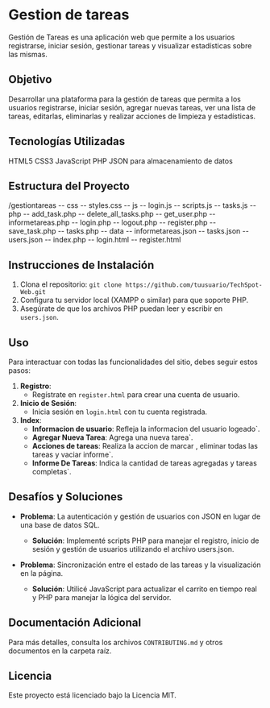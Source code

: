 # Gestion de tareas

Gestión de Tareas es una aplicación web que permite a los usuarios registrarse, iniciar sesión, gestionar tareas y visualizar estadísticas sobre las mismas. 

## Objetivo

Desarrollar una plataforma para la gestión de tareas que permita a los usuarios registrarse, iniciar sesión, agregar nuevas tareas, ver una lista de tareas, editarlas, eliminarlas y realizar acciones de limpieza y estadísticas.

## Tecnologías Utilizadas

HTML5
CSS3
JavaScript
PHP
JSON para almacenamiento de datos

## Estructura del Proyecto

/gestiontareas
-- css
-- styles.css
-- js
-- login.js
-- scripts.js
-- tasks.js
-- php
-- add_task.php
-- delete_all_tasks.php
-- get_user.php
-- informetareas.php
-- login.php
-- logout.php
-- register.php
-- save_task.php
-- tasks.php
-- data
-- informetareas.json
-- tasks.json
-- users.json
-- index.php
-- login.html
-- register.html



## Instrucciones de Instalación

1. Clona el repositorio: `git clone https://github.com/tuusuario/TechSpot-Web.git`
2. Configura tu servidor local (XAMPP o similar) para que soporte PHP.
3. Asegúrate de que los archivos PHP puedan leer y escribir en `users.json`.

## Uso

Para interactuar con todas las funcionalidades del sitio, debes seguir estos pasos:

1. **Registro**:
   - Regístrate en `register.html` para crear una cuenta de usuario.
2. **Inicio de Sesión**:
   - Inicia sesión en `login.html` con tu cuenta registrada.
3. **Index**:
   - **Informacion de usuario**: Refleja la informacion del usuario logeado`.
   - **Agregar Nueva Tarea**: Agrega una nueva tarea`.
   - **Acciones de tareas**: Realiza la accion de marcar , eliminar todas las tareas y vaciar informe`.
   - **Informe De Tareas**: Indica la cantidad de tareas agregadas y tareas completas`.

## Desafíos y Soluciones

- **Problema**: La autenticación y gestión de usuarios con JSON en lugar de una base de datos SQL.
  - **Solución**: Implementé scripts PHP para manejar el registro, inicio de sesión y gestión de usuarios utilizando el archivo users.json.

- **Problema**: Sincronización entre el estado de las tareas y la visualización en la página.
  - **Solución**: Utilicé JavaScript para actualizar el carrito en tiempo real y PHP para manejar la lógica del servidor.

## Documentación Adicional

Para más detalles, consulta los archivos `CONTRIBUTING.md` y otros documentos en la carpeta raíz.

## Licencia

Este proyecto está licenciado bajo la Licencia MIT.

